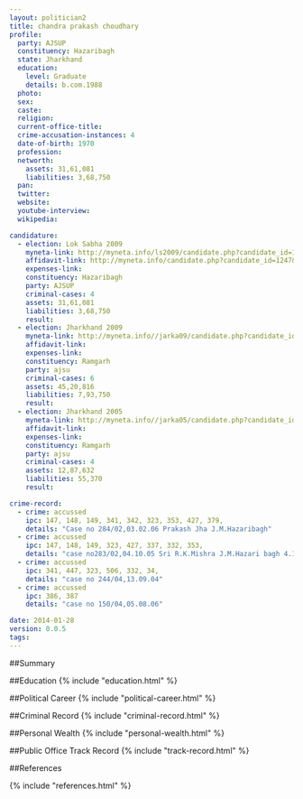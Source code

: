 ```yaml
---
layout: politician2
title: chandra prakash choudhary
profile: 
  party: AJSUP
  constituency: Hazaribagh
  state: Jharkhand
  education: 
    level: Graduate
    details: b.com.1988
  photo: 
  sex: 
  caste: 
  religion: 
  current-office-title: 
  crime-accusation-instances: 4
  date-of-birth: 1970
  profession: 
  networth: 
    assets: 31,61,081
    liabilities: 3,68,750
  pan: 
  twitter: 
  website: 
  youtube-interview: 
  wikipedia: 

candidature: 
  - election: Lok Sabha 2009
    myneta-link: http://myneta.info/ls2009/candidate.php?candidate_id=1247
    affidavit-link: http://myneta.info/candidate.php?candidate_id=1247&scan=original
    expenses-link: 
    constituency: Hazaribagh 
    party: AJSUP
    criminal-cases: 4
    assets: 31,61,081
    liabilities: 3,68,750
    result:  
  - election: Jharkhand 2009
    myneta-link: http://myneta.info//jarka09/candidate.php?candidate_id=605
    affidavit-link: 
    expenses-link: 
    constituency: Ramgarh 
    party: ajsu
    criminal-cases: 6
    assets: 45,20,816
    liabilities: 7,93,750
    result:  
  - election: Jharkhand 2005
    myneta-link: http://myneta.info//jarka05/candidate.php?candidate_id=79
    affidavit-link: 
    expenses-link: 
    constituency: Ramgarh 
    party: ajsu
    criminal-cases: 4
    assets: 12,87,632
    liabilities: 55,370
    result:  

crime-record: 
  - crime: accussed
    ipc: 147, 148, 149, 341, 342, 323, 353, 427, 379,
    details: "Case no 284/02,03.02.06 Prakash Jha J.M.Hazaribagh" 
  - crime: accussed
    ipc: 147, 148, 149, 323, 427, 337, 332, 353,
    details: "case no283/02,04.10.05 Sri R.K.Mishra J.M.Hazari bagh 4.10.05" 
  - crime: accussed
    ipc: 341, 447, 323, 506, 332, 34,
    details: "case no 244/04,13.09.04" 
  - crime: accussed
    ipc: 386, 387
    details: "case no 150/04,05.08.06" 

date: 2014-01-28
version: 0.0.5
tags: 
---
```

##Summary


##Education
{% include "education.html" %}


##Political Career
{% include "political-career.html" %}


##Criminal Record
{% include "criminal-record.html" %}


##Personal Wealth
{% include "personal-wealth.html" %}


##Public Office Track Record
{% include "track-record.html" %}


##References


{% include "references.html" %}